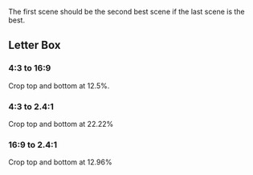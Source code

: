 The first scene should be the second best scene if the last scene is the best.

## Letter Box

### 4:3 to 16:9
Crop top and bottom at 12.5%.

### 4:3 to 2.4:1

Crop top and bottom at 22.22%

### 16:9 to 2.4:1

Crop top and bottom at 12.96%
